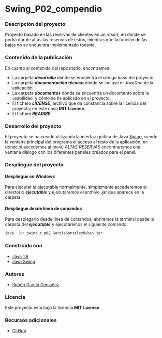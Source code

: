 # Swing_P02_compendio

### Descripción del proyecto

Proyecto basado en las reservas de clientes en un *resort*, en dónde se podrá dar de altas las reservas de estos, mientras que la función de las bajas no se encuentra implementado todavía.

### Contenido de la publicación

En cuanto al contenido del repositorio, encontramos:

* La carpeta ***desarrollo*** dónde se encuentra el código base del proyecto
* La carpeta ***documentación técnica*** dónde se incluye el *JavaDoc* de la aplicación
* La carpeta ***documentos*** dónde se encuentra un documento sobre la usabilidad, y cómo se ha aplicado en el proyecto.
* El fichero  ***LICENSE***, archivo que da constancia sobre la licencia del proyecto, en este caso **MIT License**.
* El fichero ***README***.

### Desarrollo del proyecto

El proyecto se ha creado utilizando la interfaz gráfica de Java [Swing](https://docs.oracle.com/javase/8/docs/api/javax/swing/package-summary.html), siendo la ventana principal del programa el acceso al resto de la aplicación, en dónde si accedemos al menú *ALTAS RESERVAS* encontraremos una ventana diálogo con los diferentes paneles creados para el panel.

### Despliegue del proyecto

#### Despliegue en Windows

Para ejecutar el ejecutable normalmente, simplemente accederemos al directorio ***ejecutable*** y ejecutaremos el archivo .jar que aparece en la carpeta.

#### Despliegue desde línea de comandos

Para desplegarlo desde línea de comandos, abriremos la terminal desde la carpeta del ***ejecutable*** y ejecutaremos el siguiente comando:

```cmd
java -jar swing_c_p02_GarciaGonzalezRuben.jar
```

### Construido con

* [Java 1.8](https://docs.oracle.com/javase/8/docs/api/)
* [Java Swing](https://docs.oracle.com/javase/8/docs/api/javax/swing/package-summary.html)

### Autores

* [Rubén García González](https://github.com/RubenGarciaGonzalez)

### Licencia 

Este proyecto está bajo la licencia **MIT License**

### Recursos adicionales

* [GitHub](https://github.com/)
